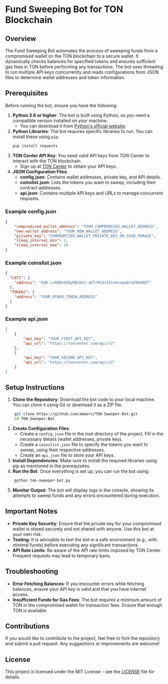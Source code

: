 # Fund Sweeping Bot for TON Blockchain

## Overview

The Fund Sweeping Bot automates the process of sweeping funds from a compromised wallet on the TON blockchain to a secure wallet. It dynamically checks balances for specified tokens and ensures sufficient gas fees in TON before performing any transactions. The bot uses threading to run multiple API keys concurrently and reads configurations from JSON files to determine wallet addresses and token information.

## Prerequisites

Before running the bot, ensure you have the following:

1. **Python 3.6 or higher**: The bot is built using Python, so you need a compatible version installed on your machine.
   - You can download it from [Python's official website](https://www.python.org/downloads/).
2. **Python Libraries**: The bot requires specific libraries to run. You can install these using `pip`:
    ```bash
    pip install requests
    ```
3. **TON Center API Key**: You need valid API keys from TON Center to interact with the TON blockchain.
   - Sign up at [TON Center](https://toncenter.com/) to obtain your API keys.
4. **JSON Configuration Files**:
   - **config.json**: Contains wallet addresses, private key, and API details.
   - **coinslist.json**: Lists the tokens you want to sweep, including their contract addresses.
   - **api.json**: Contains multiple API keys and URLs to manage concurrent requests.

### Example config.json
```json
{
    "compromised_wallet_address": "YOUR_COMPROMISED_WALLET_ADDRESS",
    "new_wallet_address": "YOUR_NEW_WALLET_ADDRESS",
    "private_key": "COMPROMISED_WALLET_PRIVATE_KEY_OR_SEED_PHRASE",
    "sleep_interval_min": 5,
    "sleep_interval_max": 10
}
```
### Example coinslist.json
```json
{
  "CATI": {
    "address": "EQD-cvR0Nz6XAyRBvbhz-abTrRC6sI5tvHvvpeQraV9UAAD7"
  },
  "TOKEN2": {
    "address": "YOUR_OTHER_TOKEN_ADDRESS"
  }
}
```
### Example api.json
```json
[
    {
        "api_key": "YOUR_FIRST_API_KEY",
        "api_url": "https://toncenter.com/api/v2"
    },
    {
        "api_key": "YOUR_SECOND_API_KEY",
        "api_url": "https://toncenter.com/api/v2"
    }
]
```
## Setup Instructions

1.  **Clone the Repository**: Download the bot code to your local machine. You can clone it using Git or download it as a ZIP file.
```bash
    git clone https://github.com/amworx/TON-Sweeper-Bot.git
    cd TON-Sweeper-Bot
```    
2.  **Create Configuration Files**:
    -   Create a `config.json` file in the root directory of the project. Fill in the necessary details (wallet addresses, private key).
    -   Create a `coinslist.json` file to specify the tokens you want to sweep, using their respective addresses.
    -   Create an `api.json` file to store your API keys.
3.  **Install Dependencies**: Make sure to install the required libraries using pip as mentioned in the prerequisites.
4.  **Run the Bot**: Once everything is set up, you can run the bot using:
    
```bash    
    python ton-sweeper-bot.py
```    

5.  **Monitor Output**: The bot will display logs in the console, showing its attempts to sweep funds and any errors encountered during execution.

## Important Notes

-   **Private Key Security**: Ensure that the private key for your compromised wallet is stored securely and not shared with anyone. Use this bot at your own risk.
-   **Testing**: It is advisable to test the bot in a safe environment (e.g., with minimal funds) before executing any significant transactions.
-   **API Rate Limits**: Be aware of the API rate limits imposed by TON Center. Frequent requests may lead to temporary bans.

## Troubleshooting

-   **Error Fetching Balances**: If you encounter errors while fetching balances, ensure your API key is valid and that you have internet access.
-   **Insufficient Funds for Gas Fees**: The bot requires a minimum amount of TON in the compromised wallet for transaction fees. Ensure that enough TON is available.

## Contributions

If you would like to contribute to the project, feel free to fork the repository and submit a pull request. Any suggestions or improvements are welcome!

## License

This project is licensed under the MIT License - see the [LICENSE](https://github.com/amworx/TON-Sweeper-Bot/blob/8175da217b70c2eed1320dad0b859c8a982fb6f1/LICENSE) file for details.
